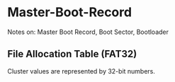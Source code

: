 # Master-Boot-Record
Notes on: Master Boot Record, Boot Sector, Bootloader

## File Allocation Table (FAT32)
Cluster values are represented by 32-bit numbers.
